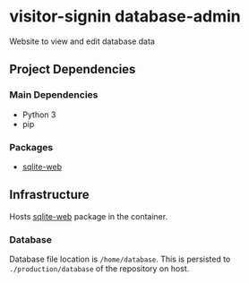 # visitor-signin database-admin
Website to view and edit database data
## Project Dependencies
### Main Dependencies
 - Python 3
 - pip
### Packages
 - [sqlite-web](https://github.com/coleifer/sqlite-web)

## Infrastructure
Hosts [sqlite-web](https://github.com/coleifer/sqlite-web) package in the container.

### Database
Database file location is `/home/database`. This is persisted to `./production/database` of the repository on host.

